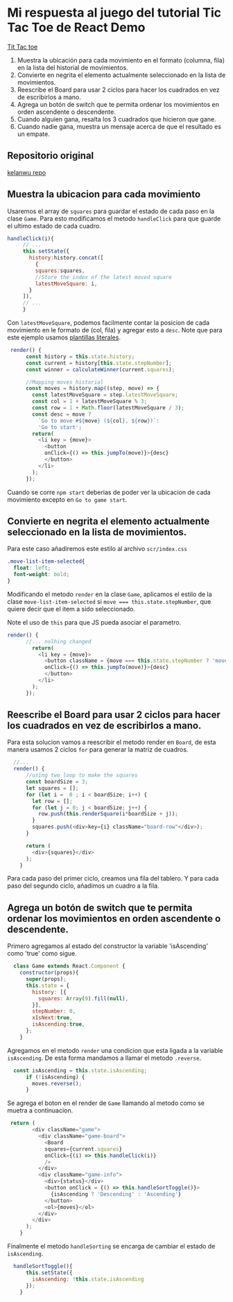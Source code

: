 #  Mi respuesta al juego del tutorial Tic Tac Toe de React Demo
[Tit Tac toe ](https://es.reactjs.org/tutorial/tutorial.html)

1. Muestra la ubicación para cada movimiento en el formato (columna, fila) en la lista del historial de movimientos.
2. Convierte en negrita el elemento actualmente seleccionado en la lista de movimientos.
3. Reescribe el Board para usar 2 ciclos para hacer los cuadrados en vez de escribirlos a mano.
4. Agrega un botón de switch que te permita ordenar los movimientos en orden ascendente o descendente.
5. Cuando alguien gana, resalta los 3 cuadrados que hicieron que gane.
6. Cuando nadie gana, muestra un mensaje acerca de que el resultado es un empate.

## Repositorio original
[kelanwu repo](https://github.com/kelanwu/react-tic-tac-toe.git)

## Muestra la ubicacion para cada movimiento
Usaremos el array de `squares` para guardar el estado de cada paso en la clase `Game`. Para esto modificamos el metodo `handleClick` para que guarde el ultimo estado de cada cuadro.


 ```javascript
handleClick(i){
      // ...
      this.setState({
        history:history.concat([
          {
          squares:squares,
          //Store the index of the latest moved square
          latestMoveSquare: i,
        }
      ]),
      // ...
      }
```
Con `latestMoveSquare`, podemos facilmente contar la posicion de cada movimiento en le formato de (col, fila) y agregar esto a `desc`. Note que para este ejemplo usamos [plantillas literales](https://developer.mozilla.org/es/docs/Web/JavaScript/Reference/Template_literals).

```javascript
 render() {
      const history = this.state.history;
      const current = history[this.state.stepNumber];
      const winner = calculateWinner(current.squares);

      //Mapping moves historial
      const moves = history.map((step, move) => {
        const latestMoveSquare = step.latestMoveSquare;
        const col = 1 + latestMoveSquare % 3;
        const row = 1 + Math.floor(latestMoveSquare / 3);
        const desc = move ? 
          `Go to move #${move} (${col}, ${row})`:
          'Go to start';
        return(
          <li key = {move}>
            <button 
            onClick={() => this.jumpTo(move)}>{desc}
            </button>
          </li>
        );
      });
```
Cuando se corre `npm start` deberias de poder ver la ubicacion de cada movimiento excepto en `Go to game start`.

## Convierte en negrita el elemento actualmente seleccionado en la lista de movimientos.
Para este caso añadiremos este estilo al archivo `scr/index.css`

```css
.move-list-item-selected{
  float: left;
  font-weight: bold;
}
```
Modificando el metodo `render` en la clase `Game`, aplicamos el estilo de la clase `move-list-item-selected` si `move === this.state.stepNumber`, que quiere decir que el item a sido seleccionado.

Note el uso de `this` para que JS pueda asociar el parametro.

```Javascript
render() {
      //... nolhing changed
        return(
          <li key = {move}>
            <button className = {move === this.state.stepNumber ? 'move-list-item-selected':''}
            onClick={() => this.jumpTo(move)}>{desc}
            </button>
          </li>
        );
      });
```

## Reescribe el Board para usar 2 ciclos para hacer los cuadrados en vez de escribirlos a mano.
Para esta solucion vamos a reescribir el metodo render en `Board`, de esta manera usamos 2 ciclos `for` para generar la matriz de cuadros.
```Javascript
  //...
  render() {
      //using two loop to make the squares
      const boardSize = 3;
      let squares = [];
      for (let i =  0 ; i < boardSize; i++) {
        let row = [];
        for (let j = 0; j < boardSize; j++) {
          row.push(this.renderSquare(i*boardSize + j));
        }
        squares.push(<div>key={i} className="board-row"</div>);
      }

      return (
        <div>{squares}</div>
      );
    }
```

Para cada paso del primer ciclo, creamos una fila del tablero. Y para cada paso del segundo ciclo, añadimos un cuadro a la fila.

## Agrega un botón de switch que te permita ordenar los movimientos en orden ascendente o descendente.

Primero agregamos al estado del constructor la variable 'isAscending' como 'true' como sigue.
```Javascript
  class Game extends React.Component {
    constructor(props){
      super(props);
      this.state = {
        history: [{
          squares: Array(9).fill(null),
        }],
        stepNumber: 0,
        xIsNext:true,
        isAscending:true,
      };
    }
```
Agregamos en el metodo `render` una condicion que esta ligada a la variable `isAscending`. De esta forma mandamos a llamar el metodo `.reverse`.
```Javascript
  const isAscending = this.state.isAscending;
      if (!isAscending) {
        moves.reverse();
      } 

```
Se agrega el boton en el render de `Game` llamando al metodo como se muetra a continuacion.
```Javascript
 return (
        <div className="game">
          <div className="game-board">
            <Board 
            squares={current.squares}
            onClick={(i) => this.handleClick(i)}
            />
          </div>
          <div className="game-info">
            <div>{status}</div>
            <button onClick = {() => this.handleSortToggle()}>
              {isAscending ? 'Descending' : 'Ascending'}
            </button>
            <ol>{moves}</ol>
          </div>
        </div>
      );
    }
```
Finalmente el metodo `handleSorting` se encarga de cambiar el estado de `isAscending`.
```Javascript
  handleSortToggle(){
      this.setState({
        isAscending: !this.state.isAscending
      });
    }
```